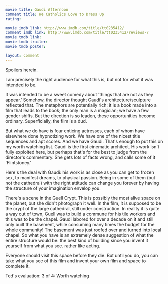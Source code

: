 ```yaml
---
movie title: Gaudi Afternoon
comment title: We Catholics Love to Dress Up
rating: 

movie imdb link: http://www.imdb.com/title/tt0235412/
comment imdb link: http://www.imdb.com/title/tt0235412/reviews-7
movie tmdb link: 
movie tmdb trailer: 
movie tmdb poster: 

layout: comment
---
```


Spoilers herein.

I am precisely the right audience for what this is, but not for what it was intended to be.

It was intended to be a sweet comedy about 'things that are not as they appear.' Somehow, the director thought Gaudi's architecture/sculpture reflected that. The metaphors are potentially rich: it is a book made into a film that leads to the book; the only man is a magician; we have a few gender shifts. But the direction is so leaden, these opportunities become ordinary. Superficially, the film is a dud.

But what we do have is four enticing actresses, each of whom have elsewhere done hypnotizing work. We have one of the nicest title sequences and apt scores. And we have Gaudi. That's enough to put this on my worth watching list. Gaudi is the first cinematic architect. His work isn't fully exploited here, but perhaps that's for the best to judge from the director's commentary. She gets lots of facts wrong, and calls some of it 'Flintstoney.'

Here's the deal with Gaudi: his work is as close as you can get to frozen sex, to manifest dreams, to physical passion. Being in some of them (but not the cathedral) with the right attitude can change you forever by having the structure of your imagination envelop you.

There's a scene in the Guell Crypt. This is possibly the most alive space on the planet, but she didn't photograph it well. In the film, it is supposed to be the crypt of the large cathedral, still under construction. In reality it is quite a way out of town, Guell was to build a commune for his tile workers and this was to be the chapel. Gaudi labored for over a decade on it and still only built the basement, while consuming many times the budget for the whole community! The basement was just roofed over and turned into local chapel. So what you have is an extremely dense suggestion of what the entire structure would be: the best kind of building since you invent it yourself from what you see. rather like acting.

Everyone should visit this space before they die. But until you do, you can take what you see of this film and invent your own film and space to complete it.

Ted's evaluation: 3 of 4: Worth watching